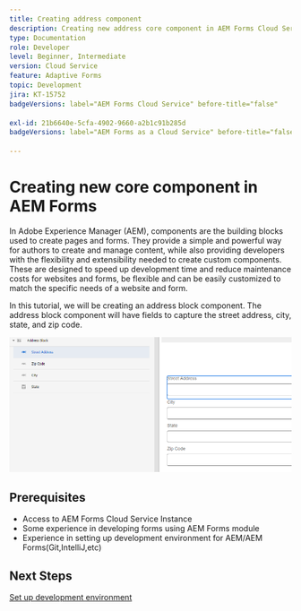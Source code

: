 ```yaml
---
title: Creating address component
description: Creating new address core component in AEM Forms Cloud Service
type: Documentation
role: Developer
level: Beginner, Intermediate
version: Cloud Service
feature: Adaptive Forms
topic: Development
jira: KT-15752
badgeVersions: label="AEM Forms Cloud Service" before-title="false"

exl-id: 21b6640e-5cfa-4902-9660-a2b1c91b285d
badgeVersions: label="AEM Forms as a Cloud Service" before-title="false"

---
```

# Creating new core component in AEM Forms

In Adobe Experience Manager (AEM), components are the building blocks used to create pages and forms. They provide a simple and powerful way for authors to create and manage content, while also providing developers with the flexibility and extensibility needed to create custom components. These are designed to speed up development time and reduce maintenance costs for websites and forms, be flexible and can be easily customized to match the specific needs of a website and form.

In this tutorial, we will be creating an address block component. The address block component will have fields to capture the street address, city, state, and zip code.

![final-address](assets/final-address-component.png)

## Prerequisites

* Access to AEM Forms Cloud Service Instance
* Some experience in developing forms using AEM Forms module
* Experience in setting up development environment for AEM/AEM Forms(Git,IntelliJ,etc)

## Next Steps

[Set up development environment](./set-up.md)
